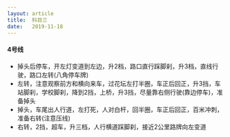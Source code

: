 ```yaml
---
layout: article
title:  科目三
date:   2019-11-18
---
```


#### 4号线

* 掉头后停车，开左灯变道到左边，升2档，路口直行踩脚刹，升3档，直线行驶，路口左转(八角停车牌)
* 左转，注意观察前方和横向来车，过花坛左打半圈，车正后回正，升3挡，车站脚刹，学校脚刹，降到2挡，上桥，升3挡，尽量靠右侧行驶(靠边停车)，准备掉头
* 掉头，车尾出人行道，左打死，人对白杆，回半圈，车正后回正，百米冲刺，准备右转(注意压线)
* 右转，2挡，超车，升三档，人行横道踩脚刹，接近2公里路牌向左变道

